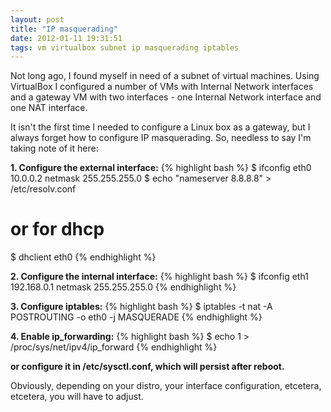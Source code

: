 ```yaml
---
layout: post
title: "IP masquerading"
date: 2012-01-11 19:31:51
tags: vm virtualbox subnet ip masquerading iptables
---
```


</p>
Not long ago, I found myself in need of a subnet of virtual machines. Using VirtualBox I configured a number of VMs with <span class="mono">Internal Network</span> interfaces and a gateway VM with two interfaces - one <span class="mono">Internal Network</span> interface and one <span class="mono">NAT</span> interface.
</p>

<p>
It isn't the first time I needed to configure a Linux box as a gateway, but I always forget how to configure IP masquerading. So, needless to say I'm taking note of it here:
</p>

<p>
<b>1. Configure the external interface:</b>
{% highlight bash %}
  $ ifconfig eth0 10.0.0.2 netmask 255.255.255.0 
  $ echo "nameserver 8.8.8.8" > /etc/resolv.conf
 
  # or for dhcp
  $ dhclient eth0
{% endhighlight %}
</p>

<p>
<b>2. Configure the internal interface:</b>
{% highlight bash %}
  $ ifconfig eth1 192.168.0.1 netmask 255.255.255.0
{% endhighlight %}
</p>

<p>
<b>3. Configure iptables:</b>
{% highlight bash %}
  $ iptables -t nat -A POSTROUTING -o eth0 -j MASQUERADE
{% endhighlight %}
</p>

<p>
<b>4. Enable ip_forwarding:</b>
{% highlight bash %}
  $ echo 1 > /proc/sys/net/ipv4/ip_forward
{% endhighlight %}
</p>
<p>
<b> or configure it in <span class="mono">/etc/sysctl.conf</span>, 
   which will persist after reboot.</b>
</p>

<p>
Obviously, depending on your distro, your interface configuration, etcetera, etcetera, you will have to adjust.
<p>
